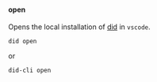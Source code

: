 #### open

Opens the local installation of [did]() in `vscode`.

```shell
did open
```

or

```shell
did-cli open
```
